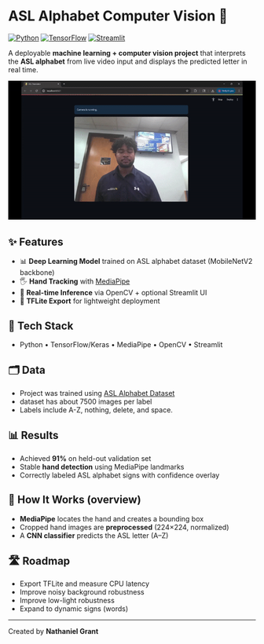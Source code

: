 # ASL Alphabet Computer Vision 🤟

[![Python](https://img.shields.io/badge/Python-3.10+-blue.svg)](https://www.python.org/) 
[![TensorFlow](https://img.shields.io/badge/TensorFlow-2.x-orange.svg)](https://www.tensorflow.org/) 
[![Streamlit](https://img.shields.io/badge/Streamlit-📊-brightgreen.svg)](https://streamlit.io/)

A deployable **machine learning + computer vision project** that interprets the **ASL alphabet** from live video input and displays the predicted letter in real time.

![demo](assets/demo.gif)

## ✨ Features
- 📊 **Deep Learning Model** trained on ASL alphabet dataset (MobileNetV2 backbone)  
- 🖐️ **Hand Tracking** with [MediaPipe](https://mediapipe.dev/)  
- 🎥 **Real-time Inference** via OpenCV + optional Streamlit UI  
- 💾 **TFLite Export** for lightweight deployment 

## 🧱 Tech Stack
- Python • TensorFlow/Keras • MediaPipe • OpenCV • Streamlit

## 🗂️ Data
- Project was trained using [ASL Alphabet Dataset](https://www.kaggle.com/datasets/debashishsau/aslamerican-sign-language-aplhabet-dataset)
- dataset has about 7500 images per label
- Labels include A-Z, nothing, delete, and space.

## 📊 Results
- Achieved **91%** on held-out validation set
- Stable **hand detection** using MediaPipe landmarks  
- Correctly labeled ASL alphabet signs with confidence overlay

## 🧠 How It Works (overview)
- **MediaPipe** locates the hand and creates a bounding box
- Cropped hand images are **preprocessed** (224×224, normalized)
- A **CNN classifier** predicts the ASL letter (A–Z)

## 🛣️ Roadmap
- Export TFLite and measure CPU latency
- Improve noisy background robustness
- Improve low-light robustness
- Expand to dynamic signs (words)

---
Created by **Nathaniel Grant**
